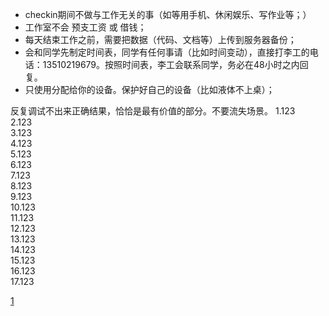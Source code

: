 * <span id="1">checkin期间不做与工作无关的事（如等用手机、休闲娱乐、写作业等；）</span>  
* 工作室不会 预支工资 或 借钱；  
* 每天结束工作之前，需要把数据（代码、文档等）上传到服务器备份；  
* 会和同学先制定时间表，同学有任何事请（比如时间变动），直接打李工的电话：13510219679。按照时间表，李工会联系同学，务必在48小时之内回复。
* 只使用分配给你的设备。保护好自己的设备（比如液体不上桌）；  


反复调试不出来正确结果，恰恰是最有价值的部分。不要流失场景。
 1.123  
 2.123  
 3.123  
 4.123  
 5.123  
 6.123  
 7.123  
 8.123  
 9.123  
 10.123  
 11.123  
 12.123  
 13.123  
 14.123  
 15.123  
 16.123  
 17.123  
  
[1](#1)
